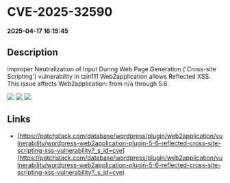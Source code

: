 # CVE-2025-32590

**2025-04-17 16:15:45**

## Description
Improper Neutralization of Input During Web Page Generation ('Cross-site Scripting') vulnerability in tzin111 Web2application allows Reflected XSS. This issue affects Web2application: from n/a through 5.6.

![](https://img.shields.io/static/v1?label=Score&message=7.1&color=red)
![](https://img.shields.io/static/v1?label=Severity&message=HIGH&color=red)
![](https://img.shields.io/static/v1?label=CWE&message=XSS&color=green)

## Links
- [https://patchstack.com/database/wordpress/plugin/web2application/vulnerability/wordpress-web2application-plugin-5-6-reflected-cross-site-scripting-xss-vulnerability?_s_id=cve](https://patchstack.com/database/wordpress/plugin/web2application/vulnerability/wordpress-web2application-plugin-5-6-reflected-cross-site-scripting-xss-vulnerability?_s_id=cve)
